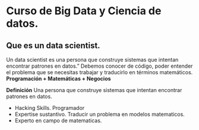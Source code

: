 # Curso de Big Data y Ciencia de datos.
## Que es un data scientist.
Un data scientist es una persona que construye sistemas que intentan encontrar patrones en datos.”
Debemos conocer de código, poder entender el problema que se necesitas trabajar y traducirlo en términos matemáticos.
**Programación + Matemáticas + Negocios**

**Definición**
Una persona que construye sistemas que intentan encontrar patrones en datos.

- Hacking Skills. Programador
- Expertise sustantivo. Traducir un problema en modelos matematicos.
- Experto en campo de matematicas.






